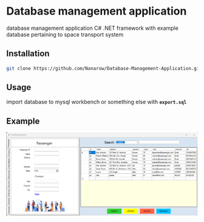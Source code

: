 # Database management application
database management application C# .NET framework with example database
pertaining to space transport system

## Installation

```bash
git clone https://github.com/Nanarow/Database-Management-Application.git
```

## Usage
import database to mysql workbench or something else with **`export.sql`**

## Example
![file](https://github.com/Nanarow/Database-Management-Application/blob/master/applicationScreenshot.png?raw=true)
